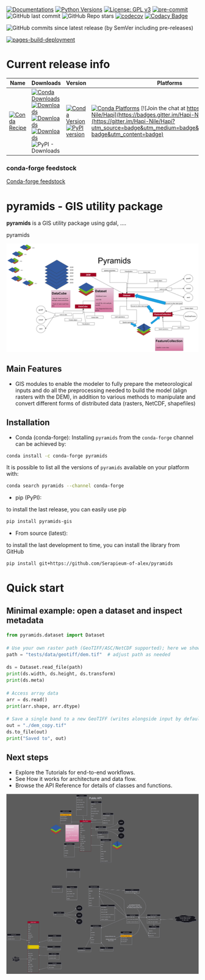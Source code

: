 [![Documentations](https://img.shields.io/badge/Documentations-blue?logo=github&logoColor=white)](https://serapieum-of-alex.github.io/pyramids/main/)
[![Python Versions](https://img.shields.io/pypi/pyversions/pyramids-gis.png)](https://img.shields.io/pypi/pyversions/pyramids-gis)
[![License: GPL v3](https://img.shields.io/badge/License-GPLv3-blue.svg)](https://www.gnu.org/licenses/gpl-3.0)
[![pre-commit](https://img.shields.io/badge/pre--commit-enabled-brightgreen?logo=pre-commit&logoColor=white)](https://github.com/pre-commit/pre-commit)
![GitHub last commit](https://img.shields.io/github/last-commit/Serapieum-of-alex/pyramids)
![GitHub Repo stars](https://img.shields.io/github/stars/Serapieum-of-alex/pyramids?style=social)
[![codecov](https://codecov.io/gh/Serapieum-of-alex/pyramids/graph/badge.svg?token=g0DV4dCa8N)](https://codecov.io/gh/Serapieum-of-alex/pyramids)
[![Codacy Badge](https://app.codacy.com/project/badge/Grade/5e3aa4d0acc843d1a91caf33545ecf03)](https://www.codacy.com/gh/Serapieum-of-alex/pyramids/dashboard?utm_source=github.com&amp;utm_medium=referral&amp;utm_content=Serapieum-of-alex/pyramids&amp;utm_campaign=Badge_Grade)

![GitHub commits since latest release (by SemVer including pre-releases)](https://img.shields.io/github/commits-since/Serapieum-of-alex/pyramids/latest?include_prereleases&style=plastic)

[![pages-build-deployment](https://github.com/Serapieum-of-alex/pyramids/actions/workflows/pages/pages-build-deployment/badge.svg)](https://github.com/Serapieum-of-alex/pyramids/actions/workflows/pages/pages-build-deployment)

Current release info
====================

| Name                                                                                                                 | Downloads                                                                                                                                                                                                                                                                                                                                                                                                                                                                                                                   | Version                                                                                                                                                                                                                     | Platforms                                                                                                                                                                                                                                                                                                                                 |
|----------------------------------------------------------------------------------------------------------------------|-----------------------------------------------------------------------------------------------------------------------------------------------------------------------------------------------------------------------------------------------------------------------------------------------------------------------------------------------------------------------------------------------------------------------------------------------------------------------------------------------------------------------------|-----------------------------------------------------------------------------------------------------------------------------------------------------------------------------------------------------------------------------|-------------------------------------------------------------------------------------------------------------------------------------------------------------------------------------------------------------------------------------------------------------------------------------------------------------------------------------------|
| [![Conda Recipe](https://img.shields.io/badge/recipe-pyramids-green.svg)](https://anaconda.org/conda-forge/pyramids) | [![Conda Downloads](https://img.shields.io/conda/dn/conda-forge/pyramids.svg)](https://anaconda.org/conda-forge/pyramids) [![Downloads](https://pepy.tech/badge/pyramids-gis)](https://pepy.tech/project/pyramids-gis) [![Downloads](https://pepy.tech/badge/pyramids-gis/month)](https://pepy.tech/project/pyramids-gis)  [![Downloads](https://pepy.tech/badge/pyramids-gis/week)](https://pepy.tech/project/pyramids-gis)  ![PyPI - Downloads](https://img.shields.io/pypi/dd/pyramids-gis?color=blue&style=flat-square) | [![Conda Version](https://img.shields.io/conda/vn/conda-forge/pyramids.svg)](https://anaconda.org/conda-forge/pyramids) [![PyPI version](https://badge.fury.io/py/pyramids-gis.svg)](https://badge.fury.io/py/pyramids-gis) | [![Conda Platforms](https://img.shields.io/conda/pn/conda-forge/pyramids.svg)](https://anaconda.org/conda-forge/pyramids) [![Join the chat at https://gitter.im/Hapi-Nile/Hapi](https://badges.gitter.im/Hapi-Nile/Hapi.svg)](https://gitter.im/Hapi-Nile/Hapi?utm_source=badge&utm_medium=badge&utm_campaign=pr-badge&utm_content=badge) |

### conda-forge feedstock
[Conda-forge feedstock](https://github.com/conda-forge/pyramids-feedstock)


pyramids - GIS utility package
=====================================================================
**pyramids** is a GIS utility package using gdal, ....

pyramids

![1](./_images/package-work-flow/overall.png)

Main Features
-------------

- GIS modules to enable the modeler to fully prepare the meteorological inputs and do all the preprocessing
  needed to build the model (align rasters with the DEM), in addition to various methods to manipulate and
  convert different forms of distributed data (rasters, NetCDF, shapefiles)

## Installation

- Conda (conda-forge):
Installing `pyramids` from the `conda-forge` channel can be achieved by:

```bash
conda install -c conda-forge pyramids
```

It is possible to list all the versions of `pyramids` available on your platform with:

```bash
conda search pyramids --channel conda-forge
```

- pip (PyPI):

to install the last release, you can easily use pip

```bash
pip install pyramids-gis
```

- From source (latest):

to install the last development to time, you can install the library from GitHub

```bash
pip install git+https://github.com/Serapieum-of-alex/pyramids
```

Quick start
===========

## Minimal example: open a dataset and inspect metadata

```python
from pyramids.dataset import Dataset

# Use your own raster path (GeoTIFF/ASC/NetCDF supported); here we show a relative test file
path = "tests/data/geotiff/dem.tif"  # adjust path as needed

ds = Dataset.read_file(path)
print(ds.width, ds.height, ds.transform)
print(ds.meta)

# Access array data
arr = ds.read()
print(arr.shape, arr.dtype)

# Save a single band to a new GeoTIFF (writes alongside input by default)
out = "./dem_copy.tif"
ds.to_file(out)
print("Saved to", out)
```

## Next steps
- Explore the Tutorials for end-to-end workflows.
- See How it works for architecture and data flow.
- Browse the API Reference for details of classes and functions.

![Dataset diagram](./_images/pyramids-dataset.svg)